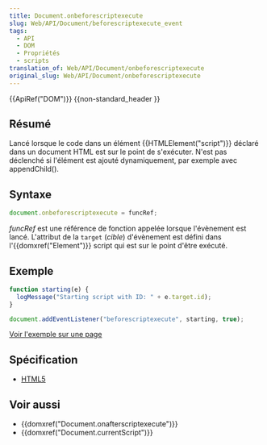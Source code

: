 ```yaml
---
title: Document.onbeforescriptexecute
slug: Web/API/Document/beforescriptexecute_event
tags:
  - API
  - DOM
  - Propriétés
  - scripts
translation_of: Web/API/Document/onbeforescriptexecute
original_slug: Web/API/Document/onbeforescriptexecute
---
```

{{ApiRef("DOM")}} {{non-standard_header }}

## Résumé

Lancé lorsque le code dans un élément {{HTMLElement("script")}} déclaré dans un document HTML est sur le point de s'exécuter. N'est pas déclenché si l'élément est ajouté dynamiquement, par exemple avec appendChild().

## Syntaxe

```js
document.onbeforescriptexecute = funcRef;
```

_funcRef_ est une référence de fonction appelée lorsque l'évènement est lancé. L'attribut de la `target` (_cible_) d'évènement est défini dans l'{{domxref("Element")}} script qui est sur le point d'être exécuté.

## Exemple

```js
function starting(e) {
  logMessage("Starting script with ID: " + e.target.id);
}

document.addEventListener("beforescriptexecute", starting, true);
```

[Voir l'exemple sur une page](/samples/html/currentScript.html)

## Spécification

- [HTML5](http://www.whatwg.org/specs/web-apps/current-work/#the-script-element)

## Voir aussi

- {{domxref("Document.onafterscriptexecute")}}
- {{domxref("Document.currentScript")}}
